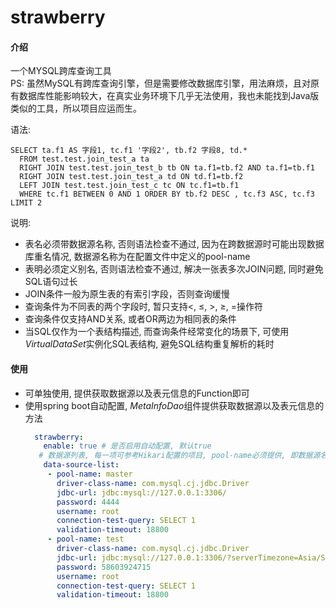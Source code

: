 # strawberry

#### 介绍
一个MYSQL跨库查询工具  
PS: 虽然MySQL有跨库查询引擎，但是需要修改数据库引擎，用法麻烦，且对原有数据库性能影响较大，在真实业务环境下几乎无法使用，我也未能找到Java版类似的工具，所以项目应运而生。

语法:
```mysql
SELECT ta.f1 AS 字段1, tc.f1 '字段2', tb.f2 字段8, td.* 
  FROM test.test.join_test_a ta
  RIGHT JOIN test.test.join_test_b tb ON ta.f1=tb.f2 AND ta.f1=tb.f1 
  RIGHT JOIN test.test.join_test_a td ON td.f1=tb.f2 
  LEFT JOIN test.test.join_test_c tc ON tc.f1=tb.f1 
  WHERE tc.f1 BETWEEN 0 AND 1 ORDER BY tb.f2 DESC , tc.f3 ASC, tc.f3 LIMIT 2
```

说明:
- 表名必须带数据源名称, 否则语法检查不通过, 因为在跨数据源时可能出现数据库重名情况, 数据源名称为在配置文件中定义的pool-name
- 表明必须定义别名, 否则语法检查不通过, 解决一张表多次JOIN问题, 同时避免SQL语句过长
- JOIN条件一般为原生表的有索引字段，否则查询缓慢
- 查询条件为不同表的两个字段时, 暂只支持&lt;, &le;, &gt;, &ge;, =操作符
- 查询条件仅支持AND关系, 或者OR两边为相同表的条件
- 当SQL仅作为一个表结构描述, 而查询条件经常变化的场景下, 可使用*VirtualDataSet*实例化SQL表结构, 避免SQL结构重复解析的耗时

#### 使用
- 可单独使用, 提供获取数据源以及表元信息的Function即可
- 使用spring boot自动配置, *MetaInfoDao*组件提供获取数据源以及表元信息的方法
    ```yaml
      strawberry:
        enable: true # 是否启用自动配置, 默认true
       # 数据源列表, 每一项可参考Hikari配置的项目, pool-name必须提供, 即数据源名称
        data-source-list:
         - pool-name: master
           driver-class-name: com.mysql.cj.jdbc.Driver
           jdbc-url: jdbc:mysql://127.0.0.1:3306/
           password: 4444
           username: root
           connection-test-query: SELECT 1
           validation-timeout: 18800
         - pool-name: test
           driver-class-name: com.mysql.cj.jdbc.Driver
           jdbc-url: jdbc:mysql://127.0.0.1:3306/?serverTimezone=Asia/Shanghai
           password: 58603924715
           username: root
           connection-test-query: SELECT 1
           validation-timeout: 18800
    ```


